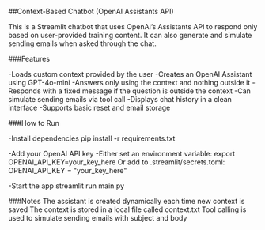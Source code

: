 ##Context-Based Chatbot (OpenAI Assistants API)

This is a Streamlit chatbot that uses OpenAI’s Assistants API to respond only based on user-provided training content. It can also generate and simulate sending emails when asked through the chat.

###Features

-Loads custom context provided by the user
-Creates an OpenAI Assistant using GPT-4o-mini
-Answers only using the context and nothing outside it
-Responds with a fixed message if the question is outside the context
-Can simulate sending emails via tool call
-Displays chat history in a clean interface
-Supports basic reset and email storage

###How to Run

-Install dependencies
pip install -r requirements.txt

-Add your OpenAI API key
-Either set an environment variable:
    export OPENAI_API_KEY=your_key_here
    Or add to .streamlit/secrets.toml:
    OPENAI_API_KEY = "your_key_here"
    
-Start the app
streamlit run main.py

###Notes
The assistant is created dynamically each time new context is saved
The context is stored in a local file called context.txt
Tool calling is used to simulate sending emails with subject and body

